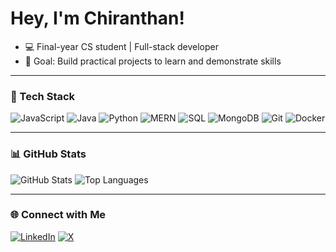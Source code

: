 # Hey, I'm Chiranthan!

- 💻 Final-year CS student | Full-stack developer
- 🎯 Goal: Build practical projects to learn and demonstrate skills

---

### 🧠 Tech Stack

![JavaScript](https://img.shields.io/badge/JavaScript-F7DF1E?style=for-the-badge\&logo=javascript\&logoColor=black)
![Java](https://img.shields.io/badge/Java-007396?style=for-the-badge\&logo=java\&logoColor=white)
![Python](https://img.shields.io/badge/Python-3776AB?style=for-the-badge\&logo=python\&logoColor=white)
![MERN](https://img.shields.io/badge/MERN-DB5E00?style=for-the-badge\&logo=react\&logoColor=white)
![SQL](https://img.shields.io/badge/SQL-4479A1?style=for-the-badge\&logo=postgresql\&logoColor=white)
![MongoDB](https://img.shields.io/badge/MongoDB-47A248?style=for-the-badge\&logo=mongodb\&logoColor=white)
![Git](https://img.shields.io/badge/Git-F05032?style=for-the-badge\&logo=git\&logoColor=white)
![Docker](https://img.shields.io/badge/Docker-2496ED?style=for-the-badge\&logo=docker\&logoColor=white)

---

### 📊 GitHub Stats

![GitHub Stats](https://github-readme-stats.vercel.app/api?username=Chiranthan497\&show_icons=true\&theme=radical)
![Top Languages](https://github-readme-stats.vercel.app/api/top-langs/?username=Chiranthan497\&layout=compact\&theme=radical)

---

### 🌐 Connect with Me

[![LinkedIn](https://img.shields.io/badge/LinkedIn-blue?style=for-the-badge\&logo=linkedin)](https://www.linkedin.com/in/chiranthan-ms-567a71302/)
[![X](https://img.shields.io/badge/X-black?style=for-the-badge\&logo=twitter\&logoColor=white)](https://x.com/chiramthan?s=21)



